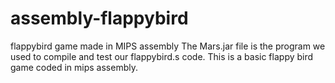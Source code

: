 # assembly-flappybird
flappybird game made in MIPS assembly
The Mars.jar file is the program we used to compile and test our flappybird.s code. This is a basic flappy bird
game coded in mips assembly. 
